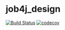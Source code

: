 # job4j_design
[![Build Status](https://travis-ci.com/WilliamMad/job4j_design.svg?branch=main)](https://travis-ci.com/WilliamMad/job4j_design)
[![codecov](https://codecov.io/gh/WilliamMad/job4j_design/branch/master/graph/badge.svg?token=X4NH1YAYO4)](https://codecov.io/gh/WilliamMad/job4j_design)
